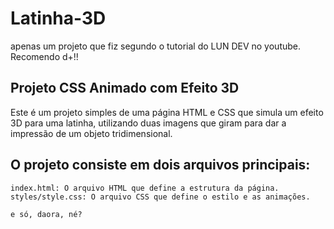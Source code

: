 # Latinha-3D
apenas um projeto que fiz segundo o tutorial do LUN DEV no youtube. Recomendo d+!!

## Projeto CSS Animado com Efeito 3D

Este é um projeto simples de uma página HTML e CSS que simula um efeito 3D para uma latinha, utilizando duas imagens que giram para dar a impressão de um objeto tridimensional.

## O projeto consiste em dois arquivos principais:

    index.html: O arquivo HTML que define a estrutura da página.
    styles/style.css: O arquivo CSS que define o estilo e as animações.

    e só, daora, né? 
